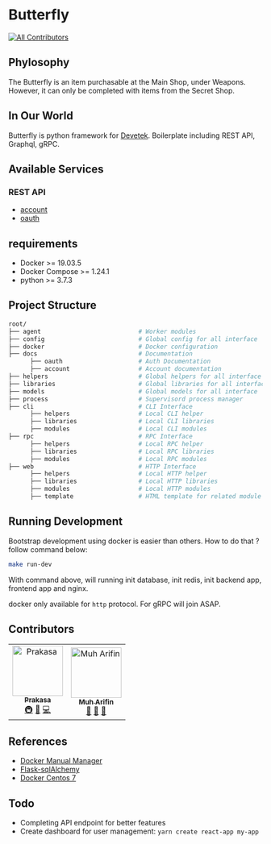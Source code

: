# Butterfly

[![All Contributors](https://img.shields.io/badge/all_contributors-2-orange.svg?style=flat-square)](#contributors)

## Phylosophy

The Butterfly is an item purchasable at the Main Shop, under Weapons. However, it can only be completed with items from the Secret Shop.

## In Our World

Butterfly is python framework for [Devetek](http://devetek.com). Boilerplate including REST API, Graphql, gRPC.

## Available Services

### REST API

- [account](https://gitlab.com/kepasar/authentication/tree/master/docs/account)
- [oauth](https://gitlab.com/kepasar/authentication/tree/master/docs/oauth)

## requirements

- Docker >= 19.03.5
- Docker Compose >= 1.24.1
- python >= 3.7.3

## Project Structure

```sh
root/
├── agent                           # Worker modules
├── config                          # Global config for all interface
├── docker                          # Docker configuration
├── docs                            # Documentation
      ├── oauth                     # Auth Documentation
      ├── account                   # Account documentation
├── helpers                         # Global helpers for all interface
├── libraries                       # Global libraries for all interface
├── models                          # Global models for all interface
├── process                         # Supervisord process manager
├── cli                             # CLI Interface
      ├── helpers                   # Local CLI helper
      ├── libraries                 # Local CLI libraries
      ├── modules                   # Local CLI modules
├── rpc                             # RPC Interface
      ├── helpers                   # Local RPC helper
      ├── libraries                 # Local RPC libraries
      ├── modules                   # Local RPC modules
├── web                             # HTTP Interface
      ├── helpers                   # Local HTTP helper
      ├── libraries                 # Local HTTP libraries
      ├── modules                   # Local HTTP modules
      ├── template                  # HTML template for related module
```

## Running Development

Bootstrap development using docker is easier than others. How to do that ? follow command below:

```sh
make run-dev
```

With command above, will running init database, init redis, init backend app, frontend app and nginx.

docker only available for `http` protocol. For gRPC will join ASAP.

## Contributors

<!-- ALL-CONTRIBUTORS-LIST:START - Do not remove or modify this section -->
<!-- prettier-ignore -->
<table>
  <tr>
    <td align="center"><a href="http://www.terpusat.com"><img src="https://avatars1.githubusercontent.com/u/6983524?v=4" width="100px;" alt="Prakasa"/><br /><sub><b>Prakasa</b></sub></a><br /><a href="#infra-prakasa1904" title="Infrastructure (Hosting, Build-Tools, etc)">🚇</a> <a href="https://github.com/devetek/Butterfly/commits?author=prakasa1904" title="Documentation">📖</a> <a href="https://github.com/devetek/Butterfly/commits?author=prakasa1904" title="Code">💻</a></td>
    <td align="center"><a href="https://github.com/arivin29"><img src="https://avatars0.githubusercontent.com/u/11455704?v=4" width="100px;" alt="Muh Arifin"/><br /><sub><b>Muh Arifin</b></sub></a><br /><a href="#question-arivin29" title="Answering Questions">💬</a> <a href="#business-arivin29" title="Business development">💼</a> <a href="#design-arivin29" title="Design">🎨</a></td>
  </tr>
</table>

<!-- ALL-CONTRIBUTORS-LIST:END -->

## References

- [Docker Manual Manager](https://www.digitalocean.com/community/questions/how-to-ping-docker-container-from-another-container-by-name)
- [Flask-sqlAlchemy](https://flask-sqlalchemy.palletsprojects.com/en/2.x/queries/)
- [Docker Centos 7](<https://github.com/NaturalHistoryMuseum/scratchpads2/wiki/Install-Docker-and-Docker-Compose-(Centos-7)>)

## Todo

- Completing API endpoint for better features
- Create dashboard for user management: `yarn create react-app my-app`
